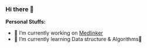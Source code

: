 ### Hi there 👋

**Personal Stuffs:**

- 🔭 I’m currently working on [Medlinker](https://www.medlinker.com/)
- 🌱 I’m currently learning Data structure & Algorithms🤔

